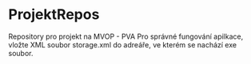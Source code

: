 # ProjektRepos
Repository pro projekt na MVOP - PVA
Pro správné fungování apilkace, vložte XML soubor storage.xml do adreáře, ve kterém se nachází exe soubor.
